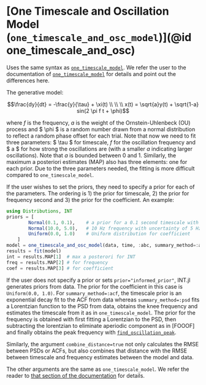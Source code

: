 # [One Timescale and Oscillation Model (`one_timescale_and_osc_model`)](@id one_timescale_and_osc)

Uses the same syntax as [`one_timescale_model`](one_timescale.md). We refer the user to the documentation of [`one_timescale_model`](one_timescale.md) for details and point out the differences here. 

The generative model: 

```math
\frac{dy}{dt} = -\frac{y}{\tau} + \xi(t) \\
\\
\\
x(t) = \sqrt{a}y(t) + \sqrt{1-a} sin(2 \pi f t + \phi)
```

where $f$ is the frequency, $a$ is the weight of the Ornstein-Uhlenbeck (OU) process and $ \phi $ is a random number drawn from a normal distribution to reflect a random phase offset for each trial. Note that now we need to fit three parameters: $ \tau $ for timescale, $f$ for the oscillation frequency and $ a $ for how strong the oscillations are (with a smaller $a$ indicating larger oscillations). Note that $a$ is bounded between 0 and 1. Similarly, the maximum a posteriori estimates (MAP) also has three elements: one for each prior. Due to the three parameters needed, the fitting is more difficult compared to  `one_timescale_model`. 

If the user wishes to set the priors, they need to specify a prior for each of the parameters. The ordering is 1) the prior for timescale, 2) the prior for frequency second and 3) the prior for the coefficient. An example:

```julia
using Distributions, INT
priors = [
        Normal(0.1, 0.1),    # a prior for a 0.1 second timescale with an uncertainty of 0.1
        Normal(10.0, 5.0),   # 10 Hz frequency with uncertainty of 5 Hz
        Uniform(0.0, 1.0)    # Uniform distribution for coefficient
    ]
model = one_timescale_and_osc_model(data, time, :abc, summary_method=:acf, prior=priors)
results = fit(model)
int = results.MAP[1]  # max a posterori for INT
freq = results.MAP[2] # for frequency
coef = results.MAP[3] # for coefficient
```

If the user does not specify a prior or sets `prior="informed_prior"`, INT.jl generates priors from data. The prior for the coefficient in this case is `Uniform(0.0, 1.0)`. For `summary_method=:acf`, the timescale prior is an exponential decay fit to the ACF from data whereas `summary_method=:psd` fits a Lorentzian function to the PSD from data, obtains the knee frequency and estimates the timescale from it as in `one_timescale_model`. The prior for the frequency is obtained with first fitting a Lorentzian to the PSD, then subtracting the lorentzian to eliminate aperiodic component as in [FOOOF] and finally obtains the peak frequency with [`find_oscillation_peak`](@ref). 

Similarly, the argument `combine_distance=true` not only calculates the RMSE between PSDs or ACFs, but also combines that distance with the RMSE between timescale and frequency estimates between the model and data. 

The other arguments are the same as `one_timescale_model`. We refer the reader to [that section of the documentation](one_timescale.md) for details. 
